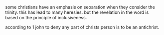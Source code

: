 some christians have an emphasis on seoaration when they consider the trinity.
this has lead to many heresies.  but the revelation in the word is based
on the principle of inclusiveness.

according to 1 john to deny any part of christs person is to be an antichrist.
